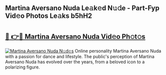 ## Martina Aversano Nuda Le𝚊k𝚎d N𝚞𝚍e - Part-Fyp Vid𝚎o Photos Le𝚊ks b5hH2

# <h2><a href="http://fbg5fu.evod.top/?m=Martina+Aversano+Nuda">🔗 👉🔴 Martina Aversano Nuda Vid𝚎o Ph𝚘t𝚘s</a></h2>

[![Martina Aversano Nuda N𝚞d𝚎s](https://i.imgur.com/8V9OHl7.gif)](http://fbg5fu.evod.top/?m=Martina+Aversano+Nuda)
Online personality Martina Aversano Nuda with a passion for dance and lifestyle. The public's perception of Martina Aversano Nuda has evolved over the years, from a beloved icon to a polarizing figure. 

